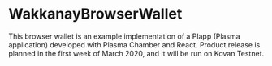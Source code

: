 # WakkanayBrowserWallet

This browser wallet is an example implementation of a Plapp (Plasma application) developed with Plasma Chamber and React.
Product release is planned in the first week of March 2020, and it will be run on Kovan Testnet.

